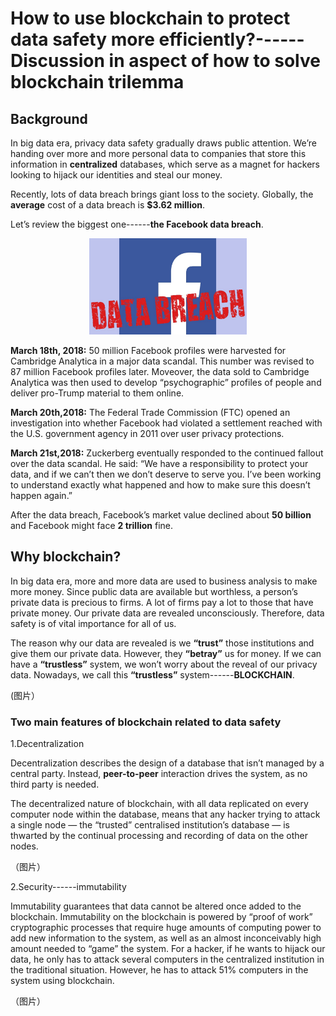 # How to use blockchain to protect data safety more efficiently?------Discussion in aspect of how to solve blockchain trilemma
## Background

In big data era, privacy data safety gradually draws public attention. We’re handing over more and more personal data to companies that store this information in **centralized** databases, which serve as a magnet for hackers looking to hijack our identities and steal our money.

Recently, lots of data breach brings giant loss to the society. Globally, the **average** cost of a data breach is **$3.62 million**.

Let’s review the biggest one------**the Facebook data breach**.

<center>
<img src="https://github.com/Davethedata/PHBS_Blockchain_2018/blob/master/FacebookDataBreach.jpg" width="50%" height="50%" />
</center>
  
**March 18th, 2018:** 50 million Facebook profiles were harvested for Cambridge Analytica in a major data scandal. This number was revised to 87 million Facebook profiles later. Moveover, the data sold to Cambridge Analytica was then used to develop “psychographic” profiles of people and deliver pro-Trump material to them online.

**March 20th,2018:** The Federal Trade Commission (FTC) opened an investigation into whether Facebook had violated a settlement reached with the U.S. government agency in 2011 over user privacy protections.

**March 21st,2018:** Zuckerberg eventually responded to the continued fallout over the data scandal. He said: “We have a responsibility to protect your data, and if we can’t then we don’t deserve to serve you. I’ve been working to understand exactly what happened and how to make sure this doesn’t happen again.”

After the data breach, Facebook’s market value declined about **50 billion** and Facebook might face **2 trillion** fine.

## Why blockchain?

In big data era, more and more data are used to business analysis to make more money. Since public data are available but worthless, a person’s private data is precious to firms. A lot of firms pay a lot to those that have private money. Our private data are revealed unconsciously. Therefore, data safety is of vital importance for all of us.

The reason why our data are revealed is we **“trust”** those institutions and give them our private data. However, they **“betray”** us for money. If we can have a **“trustless”** system, we won’t worry about the reveal of our privacy data. Nowadays, we call this **“trustless”** system------**BLOCKCHAIN**.

(图片）

### Two main features of blockchain related to data safety

1.Decentralization

Decentralization describes the design of a database that isn’t managed by a central party. Instead, **peer-to-peer** interaction drives the system, as no third party is needed.

The decentralized nature of blockchain, with all data replicated on every computer node within the database, means that any hacker trying to attack a single node — the “trusted” centralised institution’s database — is thwarted by the continual processing and recording of data on the other nodes.

（图片）

2.Security------immutability

Immutability guarantees that data cannot be altered once added to the blockchain. Immutability on the blockchain is powered by “proof of work” cryptographic processes that require huge amounts of computing power to add new information to the system, as well as an almost inconceivably high amount needed to “game” the system. For a hacker, if he wants to hijack our data, he only has to attack several computers in the centralized institution in the traditional situation. However, he has to attack 51% computers in the system using blockchain.

（图片）

